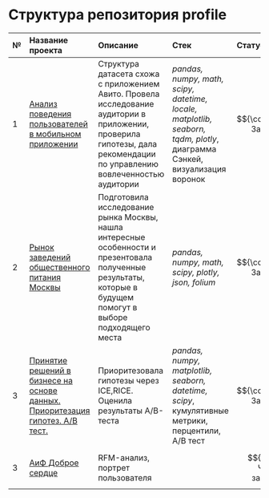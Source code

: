 # Структура репозитория profile

| № | **Название проекта**                            | **Описание**        | **Стек**     | **Статус** |
|:------------------------------------------------|:------------------------------------------------| :-------------------|:--------------------------------|:-------------------|
|1| [Анализ поведения пользователей в мобильном приложении](https://github.com/katerinabazh/profile/tree/main/1.%20Анализ%20поведения%20пользователей%20в%20мобильном%20приложении) | Структура датасета схожа с приложением Авито.  Провела исследование аудитории в приложении, проверила гипотезы, дала рекомендации по управлению вовлеченностью аудитории | *pandas, numpy, math, scipy, datetime, locale, matplotlib, seaborn, tqdm, plotly*, диаграмма Сэнкей, визуализация воронок|$${\color{lightgreen}Закончен}$$|
|2|[Рынок заведений общественного питания Москвы](https://github.com/katerinabazh/profile/tree/main/2.%20Рынок%20заведений%20общественного%20питания%20Москвы)| Подготовила исследование рынка Москвы, нашла интересные особенности и презентовала полученные результаты, которые в будущем помогут в выборе подходящего места| *pandas, numpy, math, scipy, plotly, json, folium*|$${\color{lightgreen}Закончен}$$|
|3| [Принятие решений в бизнесе на основе данных. Приоритезация гипотез. A/B тест.](https://github.com/katerinabazh/profile/tree/main/3.%20Принятие%20решений%20в%20бизнесе%20на%20основе%20данных.%20Приоритезация%20гипотез.%20AB%20тест.) | Приоритезовала гипотезы через ICE,RICE. Оценила результаты A/B-теста | *pandas, numpy, matplotlib, seaborn, datetime, scipy*, кумулятивные метрики, перцентили, A/B тест |$${\color{lightgreen}Закончен}$$|
|3| [АиФ Доброе сердце](https://github.com/katerinabazh/profile/tree/main/АиФ%20Доброе%20сердце) | RFM-анализ, портрет пользователя ||$${\color{blue}Частично закончен}$$|
